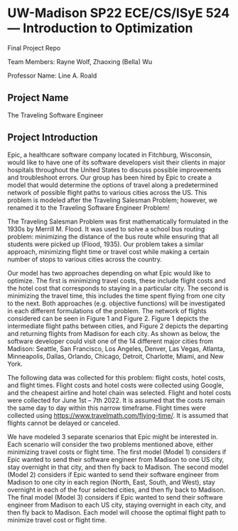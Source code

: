 # UW-Madison SP22 ECE/CS/ISyE 524 — Introduction to Optimization
Final Project Repo

Team Members: Rayne Wolf, Zhaoxing (Bella) Wu

Professor Name: Line A. Roald

## Project Name
The Traveling Software Engineer

## Project Introduction
Epic, a healthcare software company located in Fitchburg, Wisconsin, would like to have one of its software developers visit their clients in major hospitals throughout the United States to discuss possible improvements and troubleshoot errors. Our group has been hired by Epic to create a model that would determine the options of travel along a predetermined network of possible flight paths to various cities across the US. This problem is modeled after the Traveling Salesman Problem; however, we renamed it to the Traveling Software Engineer Problem!

The Traveling Salesman Problem was first mathematically formulated in the 1930s by Merrill M. Flood. It was used to solve a school bus routing problem: minimizing the distance of the bus route while ensuring that all students were picked up (Flood, 1935). Our problem takes a similar approach, minimizing flight time or travel cost while making a certain number of stops to various cities across the country.

Our model has two approaches depending on what Epic would like to optimize. The first is minimizing travel costs, these include flight costs and the hotel cost that corresponds to staying in a particular city. The second is minimizing the travel time, this includes the time spent flying from one city to the next. Both approaches (e.g. objective functions) will be investigated in each different formulations of the problem. The network of flights considered can be seen in Figure 1 and Figure 2. Figure 1 depicts the intermediate flight paths between cities, and Figure 2 depicts the departing and returning flights from Madison for each city. As shown as below, the software developer could visit one of the 14 different major cities from Madison: Seattle, San Francisco, Los Angeles, Denver, Las Vegas, Atlanta, Minneapolis, Dallas, Orlando, Chicago, Detroit, Charlotte, Miami, and New York.

The following data was collected for this problem: flight costs, hotel costs, and flight times. Flight costs and hotel costs were collected using Google, and the cheapest airline and hotel chain was selected. Flight and hotel costs were collected for June 1st – 7th 2022. It is assumed that the costs remain the same day to day within this narrow timeframe. Flight times were collected using https://www.travelmath.com/flying-time/. It is assumed that flights cannot be delayed or canceled.

We have modeled 3 separate scenarios that Epic might be interested in. Each scenario will consider the two problems mentioned above, either minimizing travel costs or flight time. The first model (Model 1) considers if Epic wanted to send their software engineer from Madison to one US city, stay overnight in that city, and then fly back to Madison. The second model (Model 2) considers if Epic wanted to send their software engineer from Madison to one city in each region (North, East, South, and West), stay overnight in each of the four selected cities, and then fly back to Madison. The final model (Model 3) considers if Epic wanted to send their software engineer from Madison to each US city, staying overnight in each city, and then fly back to Madison. Each model will choose the optimal flight path to minimize travel cost or flight time.
